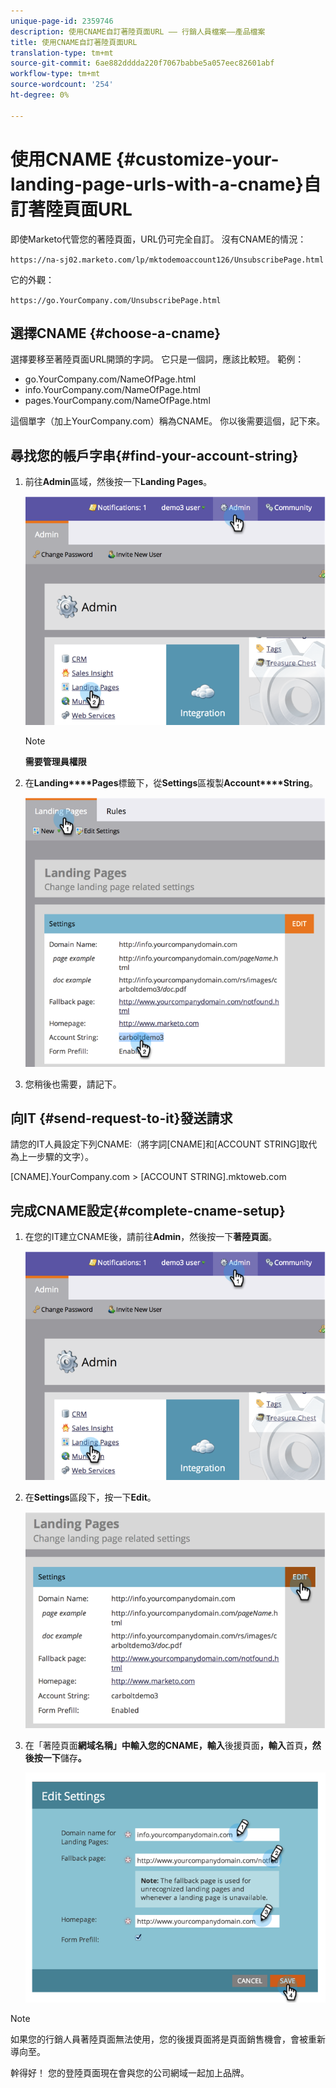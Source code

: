 ```yaml
---
unique-page-id: 2359746
description: 使用CNAME自訂著陸頁面URL —— 行銷人員檔案——產品檔案
title: 使用CNAME自訂著陸頁面URL
translation-type: tm+mt
source-git-commit: 6ae882dddda220f7067babbe5a057eec82601abf
workflow-type: tm+mt
source-wordcount: '254'
ht-degree: 0%

---
```



# 使用CNAME {#customize-your-landing-page-urls-with-a-cname}自訂著陸頁面URL

即使Marketo代管您的著陸頁面，URL仍可完全自訂。 沒有CNAME的情況：

`https://na-sj02.marketo.com/lp/mktodemoaccount126/UnsubscribePage.html`

它的外觀：

`https://go.YourCompany.com/UnsubscribePage.html`

## 選擇CNAME {#choose-a-cname}

選擇要移至著陸頁面URL開頭的字詞。 它只是一個詞，應該比較短。 範例：

* go.YourCompany.com/NameOfPage.html
* info.YourCompany.com/NameOfPage.html
* pages.YourCompany.com/NameOfPage.html

這個單字（加上YourCompany.com）稱為CNAME。 你以後需要這個，記下來。

## 尋找您的帳戶字串{#find-your-account-string}

1. 前往&#x200B;**Admin**&#x200B;區域，然後按一下&#x200B;**Landing Pages**。

   ![](assets/image2014-9-18-16-3a2-3a45.png)

   >[!NOTE]
   >
   >**需要管理員權限**

1. 在&#x200B;**Landing****Pages**&#x200B;標籤下，從&#x200B;**Settings**&#x200B;區複製&#x200B;**Account****String**。

   ![](assets/image2014-9-18-16-3a44-3a12.png)

1. 您稍後也需要，請記下。

## 向IT {#send-request-to-it}發送請求

請您的IT人員設定下列CNAME:（將字詞[CNAME]和[ACCOUNT STRING]取代為上一步驟的文字）。

[CNAME].YourCompany.com >  [ACCOUNT STRING].mktoweb.com

## 完成CNAME設定{#complete-cname-setup}

1. 在您的IT建立CNAME後，請前往&#x200B;**Admin**，然後按一下&#x200B;**著陸頁面**。

   ![](assets/image2014-9-18-17-3a15-3a11.png)

1. 在&#x200B;**Settings**&#x200B;區段下，按一下&#x200B;**Edit**。

   ![](assets/image2014-9-18-17-3a15-3a18.png)

1. 在「著陸頁面&#x200B;**網域名稱」中輸入您的CNAME，輸入**&#x200B;後援頁面&#x200B;**，輸入**&#x200B;首頁&#x200B;**，然後按一下**&#x200B;儲存&#x200B;**。**

   ![](assets/image2014-9-18-17-3a15-3a25.png)

>[!NOTE]
>
>如果您的行銷人員著陸頁面無法使用，您的後援頁面將是頁面銷售機會，會被重新導向至。

幹得好！ 您的登陸頁面現在會與您的公司網域一起加上品牌。
